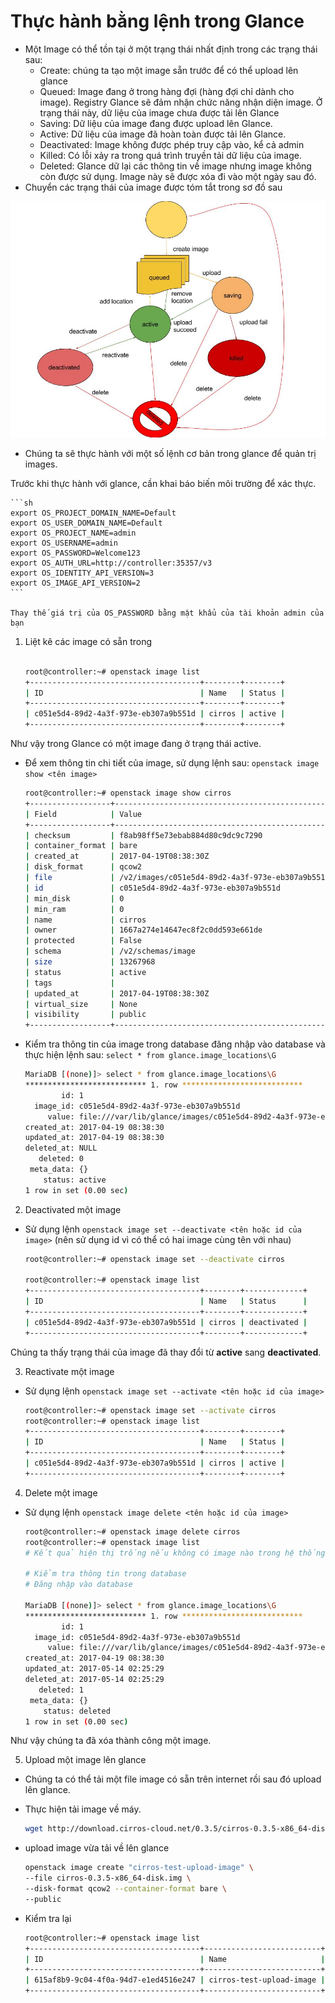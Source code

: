 # Thực hành bằng lệnh trong Glance

- Một Image có thể tồn tại ở một trạng thái nhất định trong các trạng thái sau:
	- Create: chúng ta tạo một image sẵn trước để có thể upload lên glance
	- Queued: Image đang ở trong hàng đợi (hàng đợi chỉ dành cho image). Registry Glance sẽ đảm nhận chức năng nhận diện image. Ở trạng thái này, dữ liệu của image chưa được tải lên Glance
	- Saving: Dữ liệu của image đang được upload lên Glance.
	- Active: Dữ liệu của image đã hoàn toàn được tải lên Glance.
	- Deactivated: Image không được phép truy cập vào, kể cả admin
	- Killed: Có lỗi xảy ra trong quá trình truyền tải dữ liệu của image.
	- Deleted: Glance dữ lại các thông tin về image nhưng image không còn được sử dụng. Image này sẽ được xóa đi vào một ngày sau đó.
- Chuyển các trạng thái của image được tóm tắt trong sơ đồ sau

![](../images/statusflow.jpg)

- Chúng ta sẽ thực hành với một số lệnh cơ bản trong glance để quản trị images.

Trước khi thực hành với glance, cần khai báo biến môi trường để xác thực.
	
	```sh
	export OS_PROJECT_DOMAIN_NAME=Default
	export OS_USER_DOMAIN_NAME=Default
	export OS_PROJECT_NAME=admin
	export OS_USERNAME=admin
	export OS_PASSWORD=Welcome123
	export OS_AUTH_URL=http://controller:35357/v3
	export OS_IDENTITY_API_VERSION=3
	export OS_IMAGE_API_VERSION=2
	```
	
	Thay thế giá trị của OS_PASSWORD bằng mật khẩu của tài khoản admin của bạn

1. Liệt kê các image có sẵn trong 
	```sh

	root@controller:~# openstack image list
	+--------------------------------------+--------+--------+
	| ID                                   | Name   | Status |
	+--------------------------------------+--------+--------+
	| c051e5d4-89d2-4a3f-973e-eb307a9b551d | cirros | active |
	+--------------------------------------+--------+--------+
	```
Như vậy trong Glance có một image đang ở trạng thái active.

- Để xem thông tin chi tiết của image, sử dụng lệnh sau: `openstack image show <tên image>`
	```sh
	root@controller:~# openstack image show cirros
	+------------------+------------------------------------------------------+
	| Field            | Value                                                |
	+------------------+------------------------------------------------------+
	| checksum         | f8ab98ff5e73ebab884d80c9dc9c7290                     |
	| container_format | bare                                                 |
	| created_at       | 2017-04-19T08:38:30Z                                 |
	| disk_format      | qcow2                                                |
	| file             | /v2/images/c051e5d4-89d2-4a3f-973e-eb307a9b551d/file |
	| id               | c051e5d4-89d2-4a3f-973e-eb307a9b551d                 |
	| min_disk         | 0                                                    |
	| min_ram          | 0                                                    |
	| name             | cirros                                               |
	| owner            | 1667a274e14647ec8f2c0dd593e661de                     |
	| protected        | False                                                |
	| schema           | /v2/schemas/image                                    |
	| size             | 13267968                                             |
	| status           | active                                               |
	| tags             |                                                      |
	| updated_at       | 2017-04-19T08:38:30Z                                 |
	| virtual_size     | None                                                 |
	| visibility       | public                                               |
	+------------------+------------------------------------------------------+
	```
- Kiểm tra thông tin của image trong database đăng nhập vào database và thực hiện lệnh sau: `select * from glance.image_locations\G`
	```sh
	MariaDB [(none)]> select * from glance.image_locations\G
	*************************** 1. row ***************************
	        id: 1
	  image_id: c051e5d4-89d2-4a3f-973e-eb307a9b551d
	     value: file:///var/lib/glance/images/c051e5d4-89d2-4a3f-973e-eb307a9b551d
	created_at: 2017-04-19 08:38:30
	updated_at: 2017-04-19 08:38:30
	deleted_at: NULL
	   deleted: 0
	 meta_data: {}
	    status: active
	1 row in set (0.00 sec)
	```
2. Deactivated một image
- Sử dụng lệnh `openstack image set --deactivate <tên hoặc id của image>` (nên sử dụng id vì có thể có hai image cùng tên với nhau)
	```sh
	root@controller:~# openstack image set --deactivate cirros

	root@controller:~# openstack image list
	+--------------------------------------+--------+-------------+
	| ID                                   | Name   | Status      |
	+--------------------------------------+--------+-------------+
	| c051e5d4-89d2-4a3f-973e-eb307a9b551d | cirros | deactivated |
	+--------------------------------------+--------+-------------+
	```
Chúng ta thấy trạng thái của image đã thay đổi từ **active** sang **deactivated**.

3. Reactivate một image
- Sử dụng lệnh `openstack image set --activate <tên hoặc id của image>`
	```sh
	root@controller:~# openstack image set --activate cirros
	root@controller:~# openstack image list
	+--------------------------------------+--------+--------+
	| ID                                   | Name   | Status |
	+--------------------------------------+--------+--------+
	| c051e5d4-89d2-4a3f-973e-eb307a9b551d | cirros | active |
	+--------------------------------------+--------+--------+
	```

4. Delete một image
- Sử dụng lệnh `openstack image delete <tên hoặc id của image>`
	```sh
	root@controller:~# openstack image delete cirros
	root@controller:~# openstack image list
	# Kết quả hiện thị trống nếu không có image nào trong hệ thống

	# Kiểm tra thông tin trong database
	# Đăng nhập vào database

	MariaDB [(none)]> select * from glance.image_locations\G
	*************************** 1. row ***************************
	        id: 1
	  image_id: c051e5d4-89d2-4a3f-973e-eb307a9b551d
	     value: file:///var/lib/glance/images/c051e5d4-89d2-4a3f-973e-eb307a9b551d
	created_at: 2017-04-19 08:38:30
	updated_at: 2017-05-14 02:25:29
	deleted_at: 2017-05-14 02:25:29
	   deleted: 1
	 meta_data: {}
	    status: deleted
	1 row in set (0.00 sec)
	```
Như vậy chúng ta đã xóa thành công một image.

5. Upload một image lên glance
- Chúng ta có thể tải một file image có sẵn trên internet rồi sau đó upload lên glance.
- Thực hiện tải image về máy. 
	```sh
	wget http://download.cirros-cloud.net/0.3.5/cirros-0.3.5-x86_64-disk.img
	```
- upload image vừa tải về lên glance
	```sh
	openstack image create "cirros-test-upload-image" \
 	--file cirros-0.3.5-x86_64-disk.img \
 	--disk-format qcow2 --container-format bare \
 	--public
 	```

- Kiểm tra lại 
	```sh
	root@controller:~# openstack image list
	+--------------------------------------+--------------------------+--------+
	| ID                                   | Name                     | Status |
	+--------------------------------------+--------------------------+--------+
	| 615af8b9-9c04-4f0a-94d7-e1ed4516e247 | cirros-test-upload-image | active |
	+--------------------------------------+--------------------------+--------+
	```

